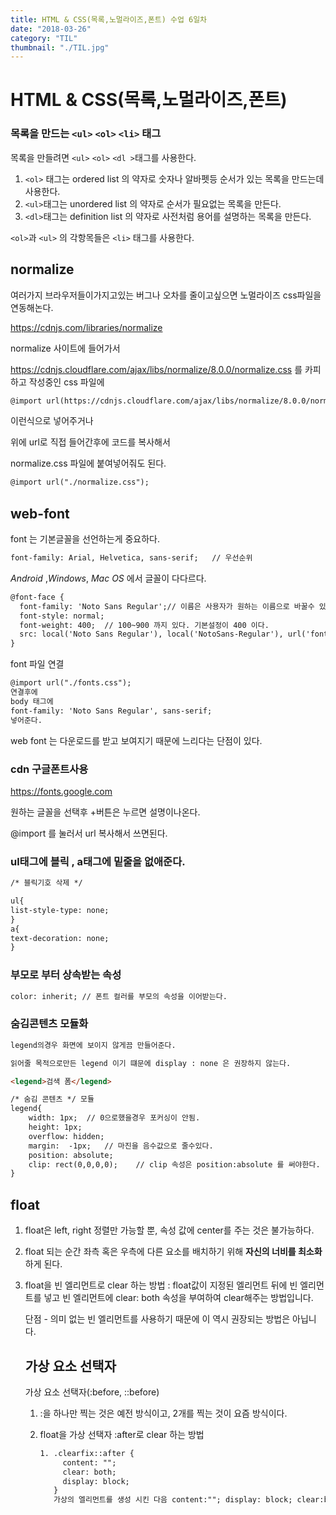 ```yaml
---
title: HTML & CSS(목록,노멀라이즈,폰트) 수업 6일차
date: "2018-03-26"
category: "TIL"
thumbnail: "./TIL.jpg"
---
```


# HTML & CSS(목록,노멀라이즈,폰트)

### 목록을 만드는 `<ul>` `<ol>` `<li>` 태그

목록을 만들려면 `<ul>` `<ol>` `<dl >`태그를 사용한다.

1. `<ol>` 태그는 ordered list 의 약자로 숫자나 알바펫등 순서가 있는 목록을 만드는데 사용한다.
2. `<ul>`태그는 unordered list 의 약자로 순서가 필요없는 목록을 만든다.
3. `<dl>`태그는 definition list 의 약자로 사전처럼 용어를 설명하는 목록을 만든다.

`<ol>`과 `<ul>` 의 각항목들은 `<li>` 태그를 사용한다.



## normalize

여러가지 브라우저들이가지고있는 버그나 오차를 줄이고싶으면 노멀라이즈 css파일을 연동해논다.

https://cdnjs.com/libraries/normalize

normalize 사이트에 들어가서

https://cdnjs.cloudflare.com/ajax/libs/normalize/8.0.0/normalize.css 를 카피하고 작성중인 css 파일에

```html
@import url(https://cdnjs.cloudflare.com/ajax/libs/normalize/8.0.0/normalize.css);
```

이런식으로 넣어주거나

위에 url로 직접 들어간후에 코드를 복사해서

normalize.css 파일에 붙여넣어줘도 된다.

```html
@import url("./normalize.css");
```



## web-font

font 는 기본글꼴을 선언하는게 중요하다.

```html
font-family: Arial, Helvetica, sans-serif;   // 우선순위
```

*Android* ,*Windows*, *Mac OS* 에서 글꼴이 다다르다.

```html
@font-face {
  font-family: 'Noto Sans Regular';// 이름은 사용자가 원하는 이름으로 바꿀수 있다.
  font-style: normal;
  font-weight: 400;  // 100~900 까지 있다. 기본설정이 400 이다.
  src: local('Noto Sans Regular'), local('NotoSans-Regular'), url('font/eot/NotoSansKR-Regular-Hestia.eot'), url('font/eot/NotoSansKR-Regular-Hestia.eot?#iefix') format('embedded-opentype'), url('font/woff/NotoSansKR-Regular-Hestia.woff') format('woff'), url('font/otf/NotoSansKR-Regular-Hestia.otf') format('opentype');
}
```

font 파일 연결

```html
@import url("./fonts.css");
연결후에
body 태그에
font-family: 'Noto Sans Regular', sans-serif;
넣어준다.
```

web font 는 다운로드를 받고 보여지기 때문에 느리다는 단점이 있다.



### cdn 구글폰트사용

https://fonts.google.com

원하는 글꼴을 선택후 +버튼은 누르면 설명이나온다.

@import 를 눌러서 url 복사해서 쓰면된다.



### ul태그에 블릭 , a태그에 밑줄을 없애준다.

```html
/* 블릭기호 삭제 */

ul{
list-style-type: none;
}
a{
text-decoration: none;
}
```



###  부모로 부터 상속받는 속성

```html
color: inherit; // 폰트 컬러를 부모의 속성을 이어받는다.
```



### 숨김콘텐츠 모듈화

```html
legend의경우 화면에 보이지 않게끔 만들어준다.

읽어줄 목적으로만든 legend 이기 떄문에 display : none 은 권장하지 않는다.

<legend>검색 폼</legend>

/* 숨김 콘텐츠 */ 모듈
legend{
    width: 1px;  // 0으로했을경우 포커싱이 안됨.
    height: 1px;
    overflow: hidden;
    margin:  -1px;   // 마진을 음수값으로 줄수있다.
    position: absolute;
    clip: rect(0,0,0,0);    // clip 속성은 position:absolute 를 써야한다.
}
```



## float

1. float은 left, right 정렬만 가능할 뿐, 속성 값에 center를 주는 것은 불가능하다.

2. float 되는 순간 좌측 혹은 우측에 다른 요소를 배치하기 위해 **자신의 너비를 최소화**하게 된다.

3. float을 빈 엘리먼트로 clear 하는 방법 : float값이 지정된 엘리먼트 뒤에 빈 엘리먼트를 넣고 빈 엘리먼트에 clear: both 속성을 부여하여 clear해주는 방법입니다.

   단점 - 의미 없는 빈 엘리먼트를 사용하기 때문에 이 역시 권장되는 방법은 아닙니다.

   ## 가상 요소 선택자

   가상 요소 선택자(:before, ::before)

   1. :을 하나만 찍는 것은 예전 방식이고, 2개를 찍는 것이 요즘 방식이다.

   2. float을 가상 선택자 :after로 clear 하는 방법

      ```html
      1. .clearfix::after {
           content: "";
           clear: both;
           display: block;
         }
         가상의 엘리먼트를 생성 시킨 다음 content:""; display: block; clear:both; 처리를 추가하게 되면 의미 없는 빈 엘리먼트를 사용하지 않으면서도 엘리먼트를 이용하여 깔끔하게 float이 clear 됩니다.
      ```

      ​
